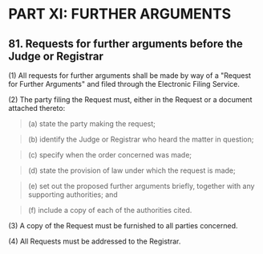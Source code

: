 # PART XI: FURTHER ARGUMENTS

## 81. Requests for further arguments before the Judge or Registrar

(1) All requests for further arguments shall be made by way of a "Request for Further Arguments" and filed through the Electronic Filing Service.

(2) The party filing the Request must, either in the Request or a document attached thereto: 

>(a) state the party making the request;

>(b) identify the Judge or Registrar who heard the matter in question;

>(c) specify when the order concerned was made;

>(d) state the provision of law under which the request is made;

>(e) set out the proposed further arguments briefly, together with any supporting authorities; and

>(f) include a copy of each of the authorities cited.

(3) A copy of the Request must be furnished to all parties concerned.

(4) All Requests must be addressed to the Registrar.

 
